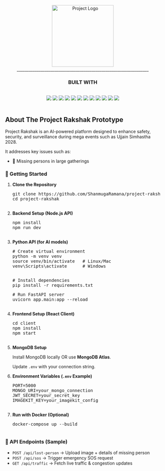 <div align="center">
  <img src="https://github.com/ShanmugaRamana/project-rakshak/blob/main/public/images/rakshak_logo.png" alt="Project Logo" width="200"><br>
  ___________________________________________________________________
  <strong><h3>BUILT WITH</h3></strong>
<br>
<img src="https://img.shields.io/badge/Node.js-339933?style=for-the-badge&logo=nodedotjs&logoColor=white" />
<img src="https://img.shields.io/badge/Express.js-000000?style=for-the-badge&logo=express&logoColor=white" />
<img src="https://img.shields.io/badge/MongoDB-4EA94B?style=for-the-badge&logo=mongodb&logoColor=white" />
<img src="https://img.shields.io/badge/Mongoose-880000?style=for-the-badge&logo=mongoose&logoColor=white" />
<img src="https://img.shields.io/badge/Socket.IO-010101?style=for-the-badge&logo=socketdotio&logoColor=white" />
<img src="https://img.shields.io/badge/JWT-000000?style=for-the-badge&logo=jsonwebtokens&logoColor=white" />
<img src="https://img.shields.io/badge/bcrypt.js-003A70?style=for-the-badge" />
<img src="https://img.shields.io/badge/Firebase-FFCA28?style=for-the-badge&logo=firebase&logoColor=black" />
<img src="https://img.shields.io/badge/ImageKit-0689D8?style=for-the-badge" />
<img src="https://img.shields.io/badge/Multer-333333?style=for-the-badge" />
<img src="https://img.shields.io/badge/EJS-3178C6?style=for-the-badge" />
<img src="https://img.shields.io/badge/JavaScript-F7DF1E?style=for-the-badge&logo=javascript&logoColor=black" />

</div>
<br>
<div>
<h2>About The Project Rakshak Prototype</h2>
Project Rakshak is an AI-powered platform designed to enhance safety, security, and surveillance during mega events such as Ujjain Simhastha 2028.  

It addresses key issues such as:  
- 👥 Missing persons in large gatherings  



<h3>🚀 Getting Started</h3>

<ol>
  <li>
    <strong>Clone the Repository</strong>
    <pre>
git clone https://github.com/ShanmugaRamana/project-rakshak.git
cd project-rakshak
    </pre>
  </li>

  <li>
    <strong>Backend Setup (Node.js API)</strong>
    <pre>
npm install
npm run dev
    </pre>
  </li>

  <li>
    <strong>Python API (for AI models)</strong>
    <pre>
# Create virtual environment
python -m venv venv
source venv/bin/activate   # Linux/Mac
venv\Scripts\activate      # Windows
    </pre>
    <pre>
# Install dependencies
pip install -r requirements.txt
</pre>
    <pre>
# Run FastAPI server
uvicorn app.main:app --reload
    </pre>
  </li>

  <li>
    <strong>Frontend Setup (React Client)</strong>
    <pre>
cd client
npm install
npm start
    </pre>
  </li>

  <li>
    <strong>MongoDB Setup</strong>
    <p>Install MongoDB locally OR use <strong>MongoDB Atlas</strong>.</p>
    <p>Update <code>.env</code> with your connection string.</p>
  </li>

  <li>
    <strong>Environment Variables (<code>.env</code> Example)</strong>
    <pre>
PORT=5000
MONGO_URI=your_mongo_connection
JWT_SECRET=your_secret_key
IMAGEKIT_KEY=your_imagekit_config
    </pre>
  </li>

  <li>
    <strong>Run with Docker (Optional)</strong>
    <pre>
docker-compose up --build
    </pre>
  </li>
</ol>

<h3>📡 API Endpoints (Sample)</h3>

<ul>
  <li><code>POST /api/lost-person</code> → Upload image + details of missing person</li>
  <li><code>POST /api/sos</code> → Trigger emergency SOS request</li>
  <li><code>GET /api/traffic</code> → Fetch live traffic & congestion updates</li>
</ul>


</div>
